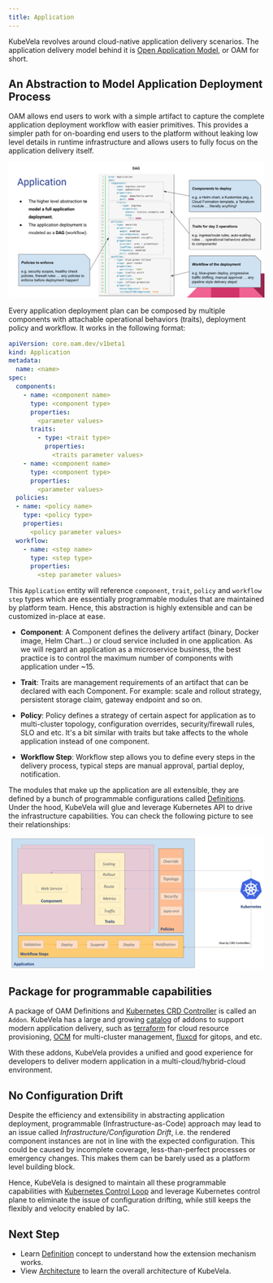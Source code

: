 ```yaml
---
title: Application
---
```


KubeVela revolves around cloud-native application delivery scenarios. The application delivery model behind it is [Open Application Model](https://oam.dev/), or OAM for short.

## An Abstraction to Model Application Deployment Process

OAM allows end users to work with a simple artifact to capture the complete application deployment workflow with easier primitives. This provides a simpler path for on-boarding end users to the platform without leaking low level details in runtime infrastructure and allows users to fully focus on the application delivery itself.

![alt](../resources/model.png)

Every application deployment plan can be composed by multiple components with attachable operational behaviors (traits), deployment policy and workflow. It works in the following format:

```yaml
apiVersion: core.oam.dev/v1beta1
kind: Application
metadata:
  name: <name>
spec:
  components:
    - name: <component name>
      type: <component type>
      properties:
        <parameter values>
      traits:
        - type: <trait type>
          properties:
            <traits parameter values>
    - name: <component name>
      type: <component type>
      properties:
        <parameter values>
  policies:
  - name: <policy name>
    type: <policy type>
    properties:
      <policy parameter values>
  workflow:
    - name: <step name>
      type: <step type>
      properties:
        <step parameter values>   
```

This `Application` entity will reference `component`, `trait`, `policy` and `workflow step` types which are essentially programmable modules that are maintained by platform team. Hence, this abstraction is highly extensible and can be customized in-place at ease.

* **Component**: A Component defines the delivery artifact (binary, Docker image, Helm Chart...) or cloud service included in one application. As we will regard an application as a microservice business, the best practice is to control the maximum number of components with application under ~15.

* **Trait**: Traits are management requirements of an artifact that can be declared with each Component. For example: scale and rollout strategy, persistent storage claim, gateway endpoint and so on.

* **Policy**: Policy defines a strategy of certain aspect for application as to multi-cluster topology, configuration overrides, security/firewall rules, SLO and etc. It's a bit similar with traits but take affects to the whole application instead of one component.

* **Workflow Step**: Workflow step allows you to define every steps in the delivery process, typical steps are manual approval, partial deploy, notification.

The modules that make up the application are all extensible, they are defined by a bunch of programmable configurations called [Definitions](../platform-engineers/oam/x-definition). Under the hood, KubeVela will glue and leverage Kubernetes API to drive the infrastructure capabilities. You can check the following picture to see their relationships:

![alt](../resources/oam-concept.png)

## Package for programmable capabilities

A package of OAM Definitions and [Kubernetes CRD Controller](https://kubernetes.io/docs/concepts/extend-kubernetes/api-extension/custom-resources/) is called an `Addon`. KubeVela has a large and growing [catalog](https://github.com/kubevela/catalog) of addons to support modern application delivery, such as [terraform](https://github.com/kubevela/catalog/tree/master/addons/terraform) for cloud resource provisioning, [OCM](https://github.com/kubevela/catalog/tree/master/addons/ocm-hub-control-plane) for multi-cluster management, [fluxcd](https://github.com/kubevela/catalog/tree/master/addons/fluxcd) for gitops, and etc.

With these addons, KubeVela provides a unified and good experience for developers to deliver modern application in a multi-cloud/hybrid-cloud environment. 

## No Configuration Drift

Despite the efficiency and extensibility in abstracting application deployment, programmable (Infrastructure-as-Code) approach may lead to an issue called *Infrastructure/Configuration Drift*, i.e. the rendered component instances are not in line with the expected configuration. This could be caused by incomplete coverage, less-than-perfect processes or emergency changes. This makes them can be barely used as a platform level building block.

Hence, KubeVela is designed to maintain all these programmable capabilities with [Kubernetes Control Loop](https://kubernetes.io/docs/concepts/architecture/controller/) and leverage Kubernetes control plane to eliminate the issue of configuration drifting, while still keeps the flexibly and velocity enabled by IaC.


## Next Step

- Learn [Definition](./definition) concept to understand how the extension mechanism works.
- View [Architecture](./architecture) to learn the overall architecture of KubeVela.
